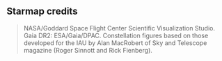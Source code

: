 ## Starmap credits

> NASA/Goddard Space Flight Center Scientific Visualization Studio. Gaia DR2: ESA/Gaia/DPAC.
> Constellation figures based on those developed for the IAU by Alan MacRobert of Sky and
> Telescope magazine (Roger Sinnott and Rick Fienberg).
